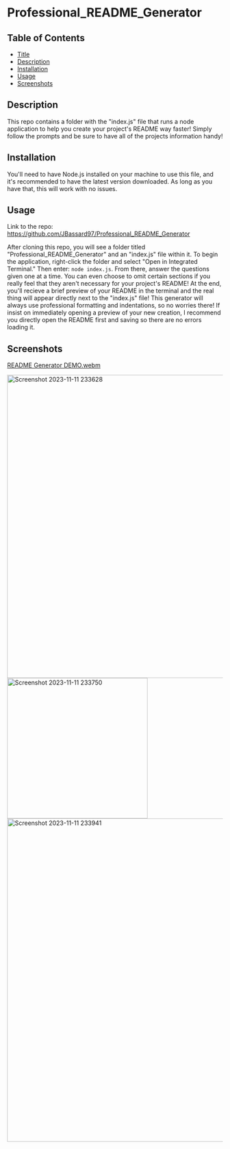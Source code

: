 # Professional_README_Generator

## Table of Contents

- [Title](#title)
- [Description](#description)
- [Installation](#installation)
- [Usage](#usage)
- [Screenshots](#screenshots)

## Description

This repo contains a folder with the "index.js" file that runs a node application to help you create your project's README way faster! Simply follow the prompts and be sure to have all of the projects information handy!

## Installation

You'll need to have Node.js installed on your machine to use this file, and it's recommended to have the latest version downloaded. As long as you have that, this will work with no issues.

## Usage

Link to the repo: https://github.com/JBassard97/Professional_README_Generator

After cloning this repo, you will see a folder titled "Professional_README_Generator" and an "index.js" file within it. To begin the application, right-click the folder and select "Open in Integrated Terminal." Then enter: `node index.js`. From there, answer the questions given one at a time. You can even choose to omit certain sections if you really feel that they aren't necessary for your project's README! At the end, you'll recieve a brief preview of your README in the terminal and the real thing will appear directly next to the "index.js" file! This generator will always use professional formatting and indentations, so no worries there! If insist on immediately opening a preview of your new creation, I recommend you directly open the README first and saving so there are no errors loading it.

## Screenshots
[README Generator DEMO.webm](https://github.com/JBassard97/Professional_README_Generator/assets/142551579/e78b7ab7-fe75-442d-bf75-962f8f263647)


<img width="708" alt="Screenshot 2023-11-11 233628" src="https://github.com/JBassard97/Professional_README_Generator/assets/142551579/bd7d1ff4-2919-48f0-b68a-483ba3c3e74d">
<img width="328" alt="Screenshot 2023-11-11 233750" src="https://github.com/JBassard97/Professional_README_Generator/assets/142551579/42bd3e59-4a2b-48a9-a489-417c8eb1a7f3">
<img width="755" alt="Screenshot 2023-11-11 233941" src="https://github.com/JBassard97/Professional_README_Generator/assets/142551579/ae7ba87e-8b50-4e1f-9e32-e57c4fc25d73">





